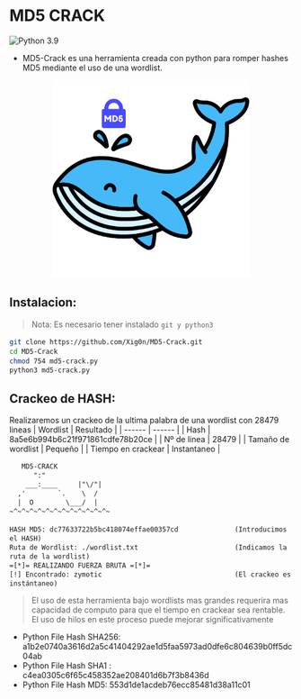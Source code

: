 # MD5 CRACK 
![Python 3.9](https://img.shields.io/badge/Python-3.9-blue.svg)
- MD5-Crack es una herramienta creada con python para romper hashes MD5 mediante el uso de una wordlist.
<p align="center">
<img src="./img/logo.png" width="350">
<p>

## Instalacion:
> Nota: Es necesario tener instalado `git y python3`
```bash
git clone https://github.com/Xig0n/MD5-Crack.git
cd MD5-Crack
chmod 754 md5-crack.py
python3 md5-crack.py
```
## Crackeo de HASH:
Realizaremos un crackeo de la ultima palabra de una wordlist con 28479 lineas 
| Wordlist | Resultado |
| ------ | ------ |
| Hash | 8a5e6b994b6c21f971861cdfe78b20ce |
| Nº de linea | 28479 |
| Tamaño de wordlist | Pequeño |
| Tiempo en crackear | Instantaneo |

```
   MD5-CRACK 
      ":"
    ___:____     |"\/"|
  ,'        `.    \  /
  |  O        \___/  |
~^~^~^~^~^~^~^~^~^~^~^~^~

HASH MD5: dc77633722b5bc418074effae00357cd              (Introducimos el HASH)
Ruta de Wordlist: ./wordlist.txt                        (Indicamos la ruta de la wordlist)
=[*]= REALIZANDO FUERZA BRUTA =[*]=             
[!] Encontrado: zymotic                                 (El crackeo es instántaneo)
```
> El uso de esta herramienta bajo wordlists
> mas grandes requerira mas capacidad de 
> computo para que el tiempo en crackear sea
> rentable. El uso de hilos en este proceso
> puede mejorar significativamente

- Python File Hash SHA256: a1b2e0740a3616d2a5c41404292ae1d5faa5973ad0dfe6c804639b0ff5dc04ab
- Python File Hash SHA1 : c4ea0305c6f65c458352ae208401d6b7f3b8436d
- Python File Hash MD5: 553d1de1acdeb76ecc85481d38a11c01
